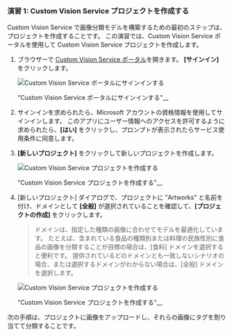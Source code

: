 ### <a name="exercise-1-create-a-custom-vision-service-project"></a>演習 1: Custom Vision Service プロジェクトを作成する

Custom Vision Service で画像分類モデルを構築するための最初のステップは、プロジェクトを作成することです。 この演習では、Custom Vision Service ポータルを使用して Custom Vision Service プロジェクトを作成します。

1. ブラウザーで [Custom Vision Service ポータル](https://www.customvision.ai/)を開きます。 **[サインイン]** をクリックします。 
 
    ![Custom Vision Service ポータルにサインインする](../images/portal-sign-in.png)

    "Custom Vision Service ポータルにサインインする"__

1. サインインを求められたら、Microsoft アカウントの資格情報を使用してサインインします。 このアプリにユーザー情報へのアクセスを許可するように求められたら、**[はい]** をクリックし、プロンプトが表示されたらサービス使用条件に同意します。

1. **[新しいプロジェクト]** をクリックして新しいプロジェクトを作成します。
  
    ![Custom Vision Service プロジェクトを作成する](../images/portal-click-new-project.png)

    "Custom Vision Service プロジェクトを作成する"__

1. [新しいプロジェクト] ダイアログで、プロジェクトに "Artworks" と名前を付け、ドメインとして **[全般]** が選択されていることを確認して、**[プロジェクトの作成]** をクリックします。

    > ドメインは、指定した種類の画像に合わせてモデルを最適化しています。 たとえば、含まれている食品の種類別または料理の民族性別に食品の画像を分類することが目標の場合は、[食料] ドメインを選択すると便利です。 提供されているどのドメインとも一致しないシナリオの場合、または選択するドメインがわからない場合は、[全般] ドメインを選択します。

    ![Custom Vision Service プロジェクトを作成する](../images/portal-create-project.png)

    "Custom Vision Service プロジェクトを作成する"__

次の手順は、プロジェクトに画像をアップロードし、それらの画像にタグを割り当てて分類することです。